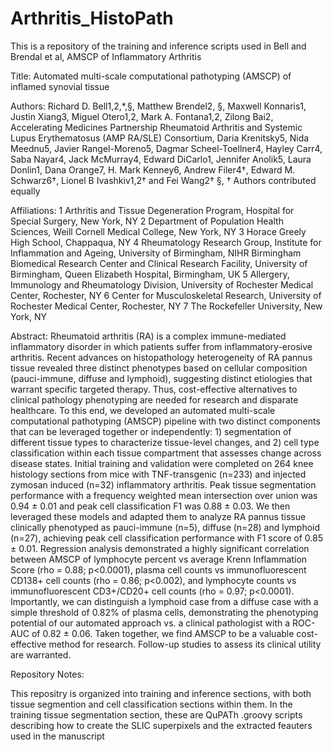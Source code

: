 # Arthritis_HistoPath
This is a repository of the training and inference scripts used in Bell and Brendal et al, AMSCP of Inflammatory Arthritis 

Title:
Automated multi-scale computational pathotyping (AMSCP) of inflamed synovial tissue

Authors:
Richard D. Bell1,2,*,§, Matthew Brendel2, §, Maxwell Konnaris1, Justin Xiang3, Miguel Otero1,2, Mark A. Fontana1,2, Zilong Bai2, Accelerating Medicines Partnership Rheumatoid Arthritis and Systemic Lupus Erythematosus (AMP RA/SLE) Consortium, Daria Krenitsky5, Nida Meednu5, Javier Rangel-Moreno5, Dagmar Scheel-Toellner4, Hayley Carr4, Saba Nayar4, Jack McMurray4, Edward DiCarlo1, Jennifer Anolik5, Laura Donlin1, Dana Orange7, H. Mark Kenney6, Andrew Filer4†, Edward M. Schwarz6†, Lionel B Ivashkiv1,2†  and Fei Wang2†
§, † Authors contributed equally

Affiliations:
 1 Arthritis and Tissue Degeneration Program, Hospital for Special Surgery, New York, NY
 2 Department of Population Health Sciences, Weill Cornell Medical College, New York, NY
 3 Horace Greely High School, Chappaqua, NY
 4 Rheumatology Research Group, Institute for Inflammation and Ageing, University of Birmingham, NIHR Birmingham Biomedical Research Center and Clinical Research Facility, University of Birmingham, Queen Elizabeth Hospital, Birmingham, UK
 5 Allergery, Immunology and Rheumatology Division, University of Rochester Medical Center, Rochester, NY
 6 Center for Musculoskeletal Research, University of Rochester Medical Center, Rochester, NY
 7 The Rockefeller University, New York, NY


Abstract:
Rheumatoid arthritis (RA) is a complex immune-mediated inflammatory disorder in which patients suffer from inflammatory-erosive arthritis.  Recent advances on histopathology heterogeneity of RA pannus tissue revealed three distinct phenotypes based on cellular composition (pauci-immune, diffuse and lymphoid), suggesting distinct etiologies that warrant specific targeted therapy.  Thus, cost-effective alternatives to clinical pathology phenotyping are needed for research and disparate healthcare.  To this end, we developed an automated multi-scale computational pathotyping (AMSCP) pipeline with two distinct components that can be leveraged together or independently: 1) segmentation of different tissue types to characterize tissue-level changes, and 2) cell type classification within each tissue compartment that assesses change across disease states. Initial training and validation were completed on 264 knee histology sections from mice with TNF-transgenic (n=233) and injected zymosan induced (n=32) inflammatory arthritis.  Peak tissue segmentation performance with a frequency weighted mean intersection over union was 0.94 ± 0.01 and peak cell classification F1 was 0.88 ± 0.03. We then leveraged these models and adapted them to analyze RA pannus tissue clinically phenotyped as pauci-immune (n=5), diffuse (n=28) and lymphoid (n=27), achieving peak cell classification performance with F1 score of 0.85 ± 0.01.  Regression analysis demonstrated a highly significant correlation between AMSCP of lymphocyte percent vs average Krenn Inflammation Score (rho = 0.88; p<0.0001), plasma cell counts vs immunofluorescent CD138+ cell counts (rho = 0.86; p<0.002), and lymphocyte counts vs immunofluorescent CD3+/CD20+ cell counts (rho = 0.97; p<0.0001). Importantly, we can distinguish a lymphoid case from a diffuse case with a simple threshold of 0.82% of plasma cells, demonstrating the phenotyping potential of our automated approach vs. a clinical pathologist with a ROC-AUC of 0.82 ± 0.06. Taken together, we find AMSCP to be a valuable cost-effective method for research.  Follow-up studies to assess its clinical utility are warranted.

Repository Notes:

This repositry is organized into training and inference sections, with both tissue segmention and cell classification sections within them. In the training tissue segmentation section, these are QuPATh .groovy scripts describing how to create the SLIC superpixels and the extracted feauters used in the manuscript



